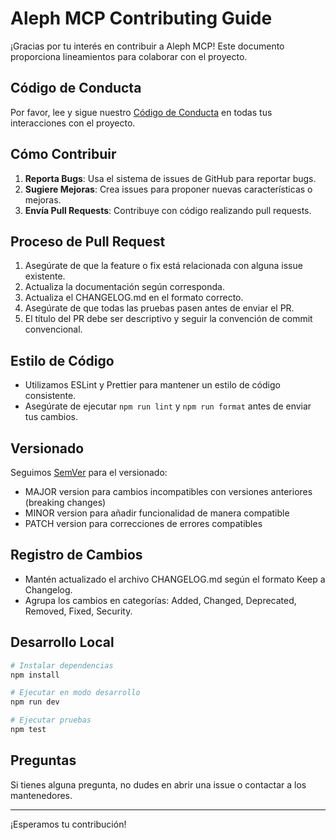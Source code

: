 # Aleph MCP Contributing Guide

¡Gracias por tu interés en contribuir a Aleph MCP! Este documento proporciona lineamientos para colaborar con el proyecto.

## Código de Conducta

Por favor, lee y sigue nuestro [Código de Conducta](CODE_OF_CONDUCT.md) en todas tus interacciones con el proyecto.

## Cómo Contribuir

1. **Reporta Bugs**: Usa el sistema de issues de GitHub para reportar bugs.
2. **Sugiere Mejoras**: Crea issues para proponer nuevas características o mejoras.
3. **Envía Pull Requests**: Contribuye con código realizando pull requests.

## Proceso de Pull Request

1. Asegúrate de que la feature o fix está relacionada con alguna issue existente.
2. Actualiza la documentación según corresponda.
3. Actualiza el CHANGELOG.md en el formato correcto.
4. Asegúrate de que todas las pruebas pasen antes de enviar el PR.
5. El título del PR debe ser descriptivo y seguir la convención de commit convencional.

## Estilo de Código

- Utilizamos ESLint y Prettier para mantener un estilo de código consistente.
- Asegúrate de ejecutar `npm run lint` y `npm run format` antes de enviar tus cambios.

## Versionado

Seguimos [SemVer](http://semver.org/) para el versionado:

- MAJOR version para cambios incompatibles con versiones anteriores (breaking changes)
- MINOR version para añadir funcionalidad de manera compatible
- PATCH version para correcciones de errores compatibles

## Registro de Cambios

- Mantén actualizado el archivo CHANGELOG.md según el formato Keep a Changelog.
- Agrupa los cambios en categorías: Added, Changed, Deprecated, Removed, Fixed, Security.

## Desarrollo Local

```bash
# Instalar dependencias
npm install

# Ejecutar en modo desarrollo
npm run dev

# Ejecutar pruebas
npm test
```

## Preguntas

Si tienes alguna pregunta, no dudes en abrir una issue o contactar a los mantenedores.

---

¡Esperamos tu contribución!
